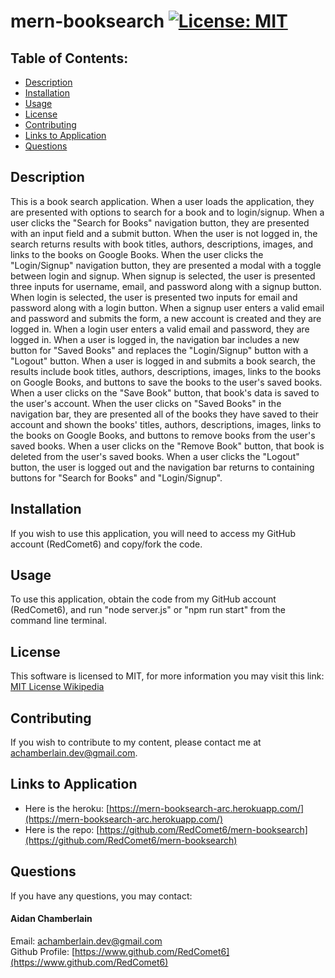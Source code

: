 # mern-booksearch [![License: MIT](https://img.shields.io/badge/License-MIT-yellow.svg)](https://opensource.org/licenses/MIT)

## Table of Contents:

-   [Description](./README.md#description)
-   [Installation](./README.md#installation)
-   [Usage](./README.md#usage)
-   [License](./README.md#license)
-   [Contributing](./README.md#contributing)
-   [Links to Application](./README.md#links-to-application)
-   [Questions](./README.md#questions)

## Description

This is a book search application. When a user loads the application, they are presented with options to search for a book and to login/signup. When a user clicks the "Search for Books" navigation button, they are presented with an input field and a submit button. When the user is not logged in, the search returns results with book titles, authors, descriptions, images, and links to the books on Google Books. When the user clicks the "Login/Signup" navigation button, they are presented a modal with a toggle between login and signup. When signup is selected, the user is presented three inputs for username, email, and password along with a signup button. When login is selected, the user is presented two inputs for email and password along with a login button. When a signup user enters a valid email and password and submits the form, a new account is created and they are logged in. When a login user enters a valid email and password, they are logged in. When a user is logged in, the navigation bar includes a new button for "Saved Books" and replaces the "Login/Signup" button with a "Logout" button. When a user is logged in and submits a book search, the results include book titles, authors, descriptions, images, links to the books on Google Books, and buttons to save the books to the user's saved books. When a user clicks on the "Save Book" button, that book's data is saved to the user's account. When the user clicks on "Saved Books" in the navigation bar, they are presented all of the books they have saved to their account and shown the books' titles, authors, descriptions, images, links to the books on Google Books, and buttons to remove books from the user's saved books. When a user clicks on the "Remove Book" button, that book is deleted from the user's saved books. When a user clicks the "Logout" button, the user is logged out and the navigation bar returns to containing buttons for "Search for Books" and "Login/Signup".

## Installation

If you wish to use this application, you will need to access my GitHub account (RedComet6) and copy/fork the code.

## Usage

To use this application, obtain the code from my GitHub account (RedComet6), and run "node server.js" or "npm run start" from the command line terminal.

## License

This software is licensed to MIT, for more information you may visit this link:
[MIT License Wikipedia](https://en.wikipedia.org/wiki/MIT_License)

## Contributing

If you wish to contribute to my content, please contact me at achamberlain.dev@gmail.com.

## Links to Application

-   Here is the heroku: [https://mern-booksearch-arc.herokuapp.com/](https://mern-booksearch-arc.herokuapp.com/)
-   Here is the repo: [https://github.com/RedComet6/mern-booksearch](https://github.com/RedComet6/mern-booksearch)

## Questions

If you have any questions, you may contact:

#### Aidan Chamberlain

Email: achamberlain.dev@gmail.com  
Github Profile: [https://www.github.com/RedComet6](https://www.github.com/RedComet6)
